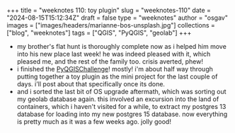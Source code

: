 
+++
title = "weeknotes 110: toy plugin"
slug = "weeknotes-110"
date = "2024-08-15T15:12:34Z"
draft = false
type = "weeknotes"
author = "osgav"
images = ["images/headers/marianne-bos-unsplash.jpg"]
collections = ["blog", "weeknotes"]
tags = ["QGIS", "PyQGIS", "geolab"]
+++

- my brother's flat hunt is thoroughly complete now as i helped him move into his new place last week! he was indeed pleased with it, which pleased me, and the rest of the family too. crisis averted, phew!
- i finished the [PyQGISChallenge](https://spatialthoughts.com/2024/07/15/pyqgis-challenge/)! mostly! i'm about half way through putting together a toy plugin as the mini project for the last couple of days. i'll post about that specifically once its done.
- and i sorted the last bit of OS upgrade aftermath, which was sorting out my geolab database again. this involved an excursion into the land of containers, which i haven't visited for a while, to extract my postgres 13 database for loading into my new postgres 15 database. now everything is pretty much as it was a few weeks ago. jolly good!

<!--more-->
